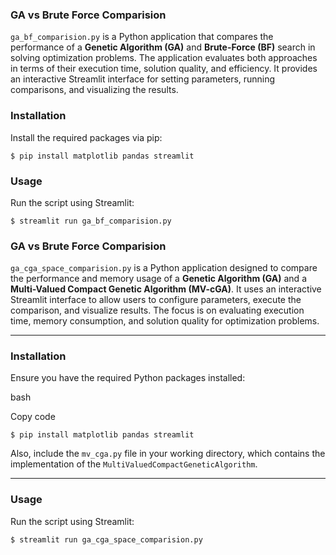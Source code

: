 ### GA vs Brute Force Comparision
`ga_bf_comparision.py` is a Python application that compares the performance of a **Genetic Algorithm (GA)** and **Brute-Force (BF)** search in solving optimization problems. The application evaluates both approaches in terms of their execution time, solution quality, and efficiency. It provides an interactive Streamlit interface for setting parameters, running comparisons, and visualizing the results.

### Installation

Install the required packages via pip:

```$ pip install matplotlib pandas streamlit```

### Usage

Run the script using Streamlit:


```$ streamlit run ga_bf_comparision.py```

### GA vs Brute Force Comparision
`ga_cga_space_comparision.py`  is a Python application designed to compare the performance and memory usage of a  **Genetic Algorithm (GA)**  and a  **Multi-Valued Compact Genetic Algorithm (MV-cGA)**. It uses an interactive Streamlit interface to allow users to configure parameters, execute the comparison, and visualize results. The focus is on evaluating execution time, memory consumption, and solution quality for optimization problems.

----------


### Installation

Ensure you have the required Python packages installed:

bash

Copy code

```$ pip install matplotlib pandas streamlit```

Also, include the  `mv_cga.py`  file in your working directory, which contains the implementation of the  `MultiValuedCompactGeneticAlgorithm`.

----------

### Usage

Run the script using Streamlit:

```$ streamlit run ga_cga_space_comparision.py```
